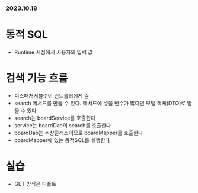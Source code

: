 ### 2023.10.18

# 동적 SQL
- Runtime 시점에서 사용자의 입력 값

# 검색 기능 흐름
- 디스패처서블릿이 컨트롤러에게 줌
- search 메서드를 만들 수 있다. 메서드에 넣을 변수가 많다면 모델 객체(DTO)로 받을 수 있다
- search는 boardService를 호출한다
- service는 boardDao의 search를 호출한다
- boardDao는 추상클래스이므로 boardMapper를 호출한다
- boardMapper에 있는 동적SQL를 실행한다




# 실습
- GET 방식은 디폴트
